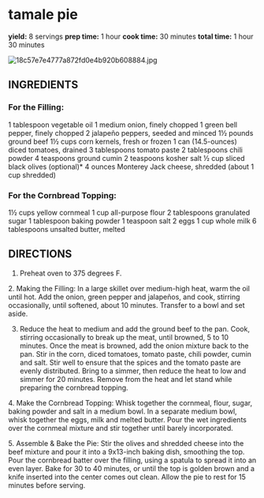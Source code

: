 # tamale pie

**yield:** 8 servings
**prep time:** 1 hour
**cook time:** 30 minutes
**total time:** 1 hour 30 minutes


![18c57e7e4777a872fd0e4b920b608884.jpg](../../image/18c57e7e4777a872fd0e4b920b608884.jpg)

## INGREDIENTS

### For the Filling:

1 tablespoon vegetable oil
1 medium onion, finely chopped
1 green bell pepper, finely chopped
2 jalapeño peppers, seeded and minced
1½ pounds ground beef
1½ cups corn kernels, fresh or frozen
1 can (14.5-ounces) diced tomatoes, drained
3 tablespoons tomato paste
2 tablespoons chili powder
4 teaspoons ground cumin
2 teaspoons kosher salt
½ cup sliced black olives (optional)*
4 ounces Monterey Jack cheese, shredded (about 1 cup shredded)

### For the Cornbread Topping: 

1½ cups yellow cornmeal
1 cup all-purpose flour
2 tablespoons granulated sugar
1 tablespoon baking powder
1 teaspoon salt
2 eggs
1 cup whole milk
6 tablespoons unsalted butter, melted

## DIRECTIONS

1. Preheat oven to 375 degrees F.

2. Making the Filling: In a large skillet over medium-high heat, warm the oil until hot. Add the onion, green pepper and jalapeños, and cook, stirring occasionally, until softened, about 10 minutes. Transfer to a bowl and set aside.

3. Reduce the heat to medium and add the ground beef to the pan. Cook, stirring occasionally to break up the meat, until browned, 5 to 10 minutes. Once the meat is browned, add the onion mixture back to the pan. Stir in the corn, diced tomatoes, tomato paste, chili powder, cumin and salt. Stir well to ensure that the spices and the tomato paste are evenly distributed. Bring to a simmer, then reduce the heat to low and simmer for 20 minutes. Remove from the heat and let stand while preparing the cornbread topping.

4. Make the Cornbread Topping: Whisk together the cornmeal, flour, sugar, baking powder and salt in a medium bowl. In a separate medium bowl, whisk together the eggs, milk and melted butter. Pour the wet ingredients over the cornmeal mixture and stir together until barely incorporated.

5. Assemble & Bake the Pie: Stir the olives and shredded cheese into the beef mixture and pour it into a 9x13-inch baking dish, smoothing the top. Pour the cornbread batter over the filling, using a spatula to spread it into an even layer. Bake for 30 to 40 minutes, or until the top is golden brown and a knife inserted into the center comes out clean. Allow the pie to rest for 15 minutes before serving.

